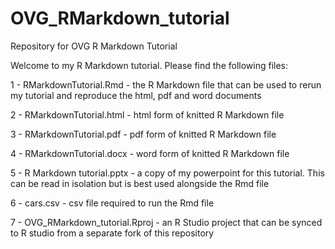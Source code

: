 # OVG_RMarkdown_tutorial
Repository for OVG R Markdown Tutorial

Welcome to my R Markdown tutorial. Please find the following files:

1 - RMarkdownTutorial.Rmd - the R Markdown file that can be used to rerun my tutorial and reproduce the html, pdf and word documents

2 - RMarkdownTutorial.html - html form of knitted R Markdown file

3 - RMarkdownTutorial.pdf - pdf form of knitted R Markdown file

4 - RMarkdownTutorial.docx - word form of knitted R Markdown file

5 - R Markdown tutorial.pptx - a copy of my powerpoint for this tutorial. This can be read in isolation but is best used alongside the Rmd file

6 - cars.csv - csv file required to run the Rmd file

7 - OVG_RMarkdown_tutorial.Rproj - an R Studio project that can be synced to R studio from a separate fork of this repository
